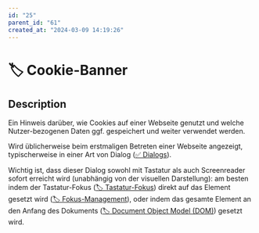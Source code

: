 ```yaml
---
id: "25"
parent_id: "61"
created_at: "2024-03-09 14:19:26"
---
```


# 🏷️ Cookie-Banner

## Description

Ein Hinweis darüber, wie Cookies auf einer Webseite genutzt und welche Nutzer-bezogenen Daten ggf. gespeichert und weiter verwendet werden.

Wird üblicherweise beim erstmaligen Betreten einer Webseite angezeigt, typischerweise in einer Art von Dialog ([✅ Dialogs](/en/wcag/4.1.2a-advanced-controls-widgets/dialogs)).

Wichtig ist, dass dieser Dialog sowohl mit Tastatur als auch Screenreader sofort erreicht wird (unabhängig von der visuellen Darstellung): am besten indem der Tastatur-Fokus ([🏷️ Tastatur-Fokus](/en/tags/tastatur-fokus)) direkt auf das Element gesetzt wird ([🏷️ Fokus-Management](/en/tags/fokus-management)), oder indem das gesamte Element an den Anfang des Dokuments ([🏷️ Document Object Model (DOM)](/en/tags/document-object-model-dom)) gesetzt wird.